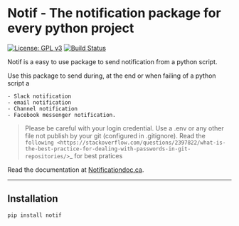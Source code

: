 # Notif - The notification package for every python project
[![License: GPL v3](https://img.shields.io/badge/License-GPL%20v3-blue.svg)](http://www.gnu.org/licenses/gpl-3.0)
[![Build Status](https://travis-ci.com/davebulaval/notification.svg?branch=master)](https://travis-ci.com/davebulaval/notification)

Notif is a easy to use package to send notification from a python script.

Use this package to send during, at the end or when failing of a python script a

    - Slack notification
    - email notification
    - Channel notification
    - Facebook messenger notification.
    
> Please be careful with your login credential. Use a .env or any other file not publish by your git (configured in .gitignore). Read the `following <https://stackoverflow.com/questions/2397822/what-is-the-best-practice-for-dealing-with-passwords-in-git-repositories/>`_ for best pratices

    
Read the documentation at [Notificationdoc.ca](https://notificationdoc.ca).

---------

## Installation

```shell script
pip install notif
```

